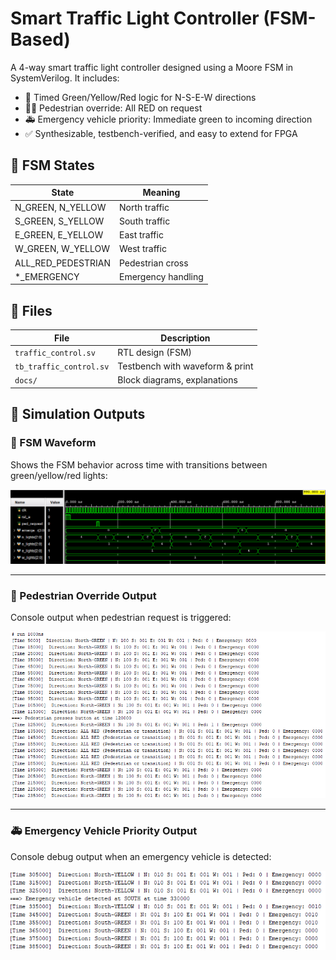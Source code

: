 # Smart Traffic Light Controller (FSM-Based)

A 4-way smart traffic light controller designed using a Moore FSM in SystemVerilog. It includes:

- 🚦 Timed Green/Yellow/Red logic for N-S-E-W directions  
- 🚶‍♂️ Pedestrian override: All RED on request  
- 🚑 Emergency vehicle priority: Immediate green to incoming direction  
- ✅ Synthesizable, testbench-verified, and easy to extend for FPGA

## 🧠 FSM States

| State            | Meaning             |
|------------------|---------------------|
| N_GREEN, N_YELLOW | North traffic       |
| S_GREEN, S_YELLOW | South traffic       |
| E_GREEN, E_YELLOW | East traffic        |
| W_GREEN, W_YELLOW | West traffic        |
| ALL_RED_PEDESTRIAN | Pedestrian cross   |
| *_EMERGENCY       | Emergency handling  |

## 📂 Files

| File                  | Description                      |
|-----------------------|----------------------------------|
| `traffic_control.sv`  | RTL design (FSM)                 |
| `tb_traffic_control.sv`| Testbench with waveform & print |
| `docs/`               | Block diagrams, explanations     |

## 📸 Simulation Outputs

### 🧠 FSM Waveform
Shows the FSM behavior across time with transitions between green/yellow/red lights:

![FSM Waveform](waveform1.png)

---

### 🚶 Pedestrian Override Output

Console output when pedestrian request is triggered:

![Pedestrian Console](pedestrian.png)

---

### 🚑 Emergency Vehicle Priority Output

Console debug output when an emergency vehicle is detected:

![Emergency Vehicle Console](emergencyvehicle.png)
